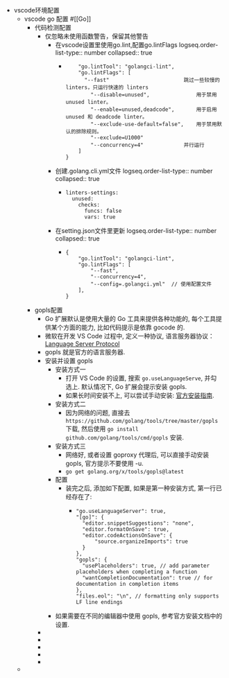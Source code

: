 - vscode环境配置
	- vscode go 配置  #[[Go]]
		- 代码检测配置
			- 仅忽略未使用函数警告，保留其他警告
				- 在vscode设置里使用go.lint,配置go.lintFlags
				  logseq.order-list-type:: number
				  collapsed:: true
					- ```{
					      "go.lintTool": "golangci-lint",
					      "go.lintFlags": [
					      	"--fast"						跳过一些较慢的 linters，只运行快速的 linters
					          "--disable=unused",				用于禁用 unused linter。
					          "--enable=unused,deadcode",		用于启用 unused 和 deadcode linter。
					          "--exclude-use-default=false",	用于禁用默认的排除规则。
					          "--exclude=U1000"	
					          "--concurrency=4"				并行运行
					      ]
					  }
					  ```
				- 创建.golang.cli.yml文件
				  logseq.order-list-type:: number
				  collapsed:: true
					- ```
					  linters-settings:
					    unused:
					      checks:
					        funcs: false
					        vars: true
					  ```
				- 在setting.json文件里更新
				  logseq.order-list-type:: number
				  collapsed:: true
					- ```
					  {
					      "go.lintTool": "golangci-lint",
					      "go.lintFlags": [
					          "--fast",
					          "--concurrency=4",
					          "--config=.golangci.yml"  // 使用配置文件
					      ],
					  }
					  ```
		- gopls配置
			- Go 扩展默认是使用大量的 Go 工具来提供各种功能的, 每个工具提供某个方面的能力, 比如代码提示是依靠 gocode 的.
			- 微软在开发 VS Code 过程中, 定义一种协议, 语言服务器协议：[Language Server Protocol](https://link.zhihu.com/?target=https%3A//microsoft.github.io/language-server-protocol/)
			- gopls 就是官方的语言服务器.
			- 安装并设置 gopls
				- 安装方式一
					- 打开 VS Code 的设置, 搜索 `go.useLanguageServe`, 并勾选上. 默认情况下, Go 扩展会提示安装 gopls.
					- 如果长时间安装不上, 可以尝试手动安装: [官方安装指南](https://link.zhihu.com/?target=https%3A//github.com/golang/tools/blob/master/gopls/doc/user.md).
				- 安装方式二
					- 因为网络的问题, 直接去 `https://github.com/golang/tools/tree/master/gopls` 下载, 然后使用 `go install github.com/golang/tools/cmd/gopls` 安装.
				- 安装方式三
					- 网络好, 或者设置 goproxy 代理后, 可以直接手动安装 gopls, 官方提示不要使用 -u.
					- `go get golang.org/x/tools/gopls@latest`
				- 配置
					- 装完之后, 添加如下配置, 如果是第一种安装方式, 第一行已经存在了:
						- ```
						  "go.useLanguageServer": true,
						  "[go]": {
						    "editor.snippetSuggestions": "none",
						    "editor.formatOnSave": true,
						    "editor.codeActionsOnSave": {
						        "source.organizeImports": true
						    }
						  },
						  "gopls": {
						    "usePlaceholders": true, // add parameter placeholders when completing a function
						    "wantCompletionDocumentation": true // for documentation in completion items
						  },
						  "files.eol": "\n", // formatting only supports LF line endings
						  ```
				- 如果需要在不同的编辑器中使用 gopls, 参考官方安装文档中的设置.
			- ​
			-
			-
			-
			-
	-